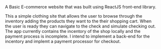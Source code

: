 A Basic E-commerce website that was built using ReactJS front-end library.

This a simple clothing site that allows the user to browse through the inventory adding the products they want to the their shopping cart. When the user is ready they can navigate to the check and simulate checking out. The app currently contains the incentory of the shop locally and the payment process is incomplete. I intend to implement a back-end for the incentory and implemt a payment processor for checkout.
